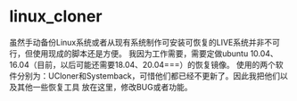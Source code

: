 # linux_cloner
虽然手动备份Linux系统或者从现有系统制作可安装可恢复的LIVE系统并非不可行，但使用现成的脚本还是方便。
我因为工作需要，需要定做ubuntu 10.04、16.04（目前，以后可能还需要18.04、20.04===）的恢复镜像。
使用的两个软件分别为：UCloner和Systemback，可惜他们都已经不更新了。因此我把他们以及其他一些恢复工具
放在这里，修改BUG或者功能。
